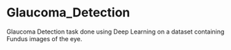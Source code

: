 # Glaucoma_Detection
Glaucoma Detection task done using Deep Learning on a dataset containing Fundus images of the eye.
